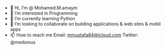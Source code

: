- 👋 Hi, I’m @ Mohamed.M.amaym
- 👀 I’m interested in Programming
- 🌱 I’m currently learning Python
- 💞️ I’m looking to collaborate on building applications & web sites & mobil apps 
- 📫 How to reach me Email: mmustafa84@icloud.com Twitter: @medomus

<!---
mmamaym/mmamaym is a ✨ special ✨ repository because its `README.md` (this file) appears on your GitHub profile.
You can click the Preview link to take a look at your changes.
--->
